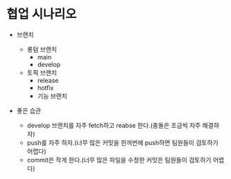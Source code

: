 # 협업 시나리오

- 브랜치
  - 롱텀 브랜치
    - main
    - develop
  - 토픽 브랜치
    - release
    - hotfix
    - 기능 브랜치

- 좋은 습관
  - develop 브랜치를 자주 fetch하고 reabse 한다.(충돌은 조금씩 자주 해결하자)
  - push를 자주 하자.(너무 많은 커밋을 한꺼번에 push하면 팀원들이 검토하기 어렵다)
  - commit은 작게 한다.(너무 많은 파일을 수정한 커밋은 팀원들이 검토하기 어렵다)